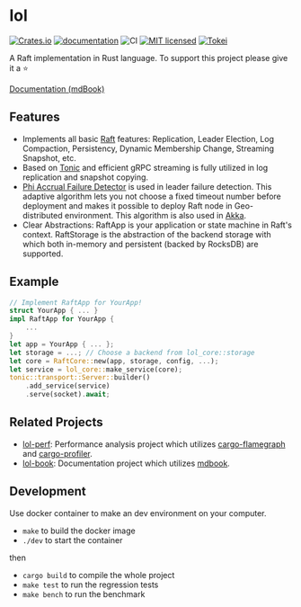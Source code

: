 # lol

[![Crates.io](https://img.shields.io/crates/v/lol-core.svg)](https://crates.io/crates/lol-core)
[![documentation](https://docs.rs/lol-core/badge.svg)](https://docs.rs/lol-core)
![CI](https://github.com/akiradeveloper/lol/workflows/CI/badge.svg)
[![MIT licensed](https://img.shields.io/badge/license-MIT-blue.svg)](https://github.com/akiradeveloper/lol/blob/master/LICENSE)
[![Tokei](https://tokei.rs/b1/github/akiradeveloper/lol)](https://github.com/akiradeveloper/lol)

A Raft implementation in Rust language. To support this project please give it a ⭐

[Documentation (mdBook)](https://akiradeveloper.github.io/lol/)

## Features

- Implements all basic [Raft](https://raft.github.io/) features: Replication, Leader Election, Log Compaction, Persistency, Dynamic Membership Change, Streaming Snapshot, etc.
- Based on [Tonic](https://github.com/hyperium/tonic) and efficient gRPC streaming is fully utilized in log replication and snapshot copying.
- [Phi Accrual Failure Detector](https://www.computer.org/csdl/proceedings-article/srds/2004/22390066/12OmNvT2phv) is used in leader failure detection. This adaptive algorithm lets you not choose a fixed timeout number before deployment and makes it possible to deploy Raft node in Geo-distributed environment. This algorithm is also used in [Akka](https://akka.io/).
- Clear Abstractions: RaftApp is your application or state machine in Raft's context. RaftStorage is the abstraction of the backend storage with which both in-memory and persistent (backed by RocksDB) are supported.

## Example

```rust
// Implement RaftApp for YourApp!
struct YourApp { ... }
impl RaftApp for YourApp {
    ...
}
let app = YourApp { ... };
let storage = ...; // Choose a backend from lol_core::storage
let core = RaftCore::new(app, storage, config, ...);
let service = lol_core::make_service(core);
tonic::transport::Server::builder()
    .add_service(service)
    .serve(socket).await;
```

## Related Projects

- [lol-perf](https://github.com/akiradeveloper/lol-perf): Performance analysis project which utilizes [cargo-flamegraph](https://github.com/flamegraph-rs/flamegraph)
and [cargo-profiler](https://github.com/svenstaro/cargo-profiler).
- [lol-book](https://github.com/akiradeveloper/lol-book): Documentation project which utilizes [mdbook](https://github.com/rust-lang/mdBook).

## Development

Use docker container to make an dev environment on your computer.

- `make` to build the docker image
- `./dev` to start the container

then

- `cargo build` to compile the whole project
- `make test` to run the regression tests
- `make bench` to run the benchmark